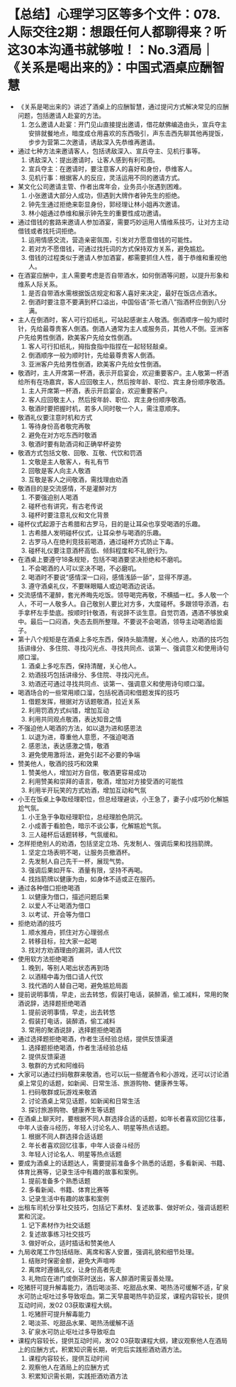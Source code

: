# 【总结】心理学习区等多个文件：078.人际交往2期：想跟任何人都聊得来？听这30本沟通书就够啦！：No.3酒局｜《关系是喝出来的》：中国式酒桌应酬智慧

-   《关系是喝出来的》讲述了酒桌上的应酬智慧，通过提问方式解决常见的应酬问题，包括邀请人赴宴的方法。
    1.  怎么邀请人赴宴：开门见山直接提出邀请，借花献佛编造由头，宣兵夺主安排就餐地点，暗度成仓用喜欢的东西吸引，声东击西先聊其他再提饭，步步为营第二次邀请，诱敌深入先恭维再邀请。
-   通过七种方法来邀请客人，包括诱敌深入、宣兵夺主、见机行事等。
    1.  诱敌深入：提出邀请时，让客人感到有利可图。
    2.  宣兵夺主：在邀请时，要注意客人的喜好和身份，恭维客人。
    3.  见机行事：根据客人的反应，灵活运用不同的邀请方式。
-   某文化公司邀请主管、作者出席年会，业务员小张遇到困难。
    1.  小张邀请大部分人成功，但遇到大牌作者钟先生的拒绝。
    2.  钟先生通过拒绝来彰显身份，郭经理让林小姐再次邀请。
    3.  林小姐通过恭维和展示钟先生的重要性成功邀请。
-   通过借钱的套路来邀请人参加酒宴，需要巧妙运用人情维系技巧，让对方主动借钱或者找托词拒绝。
    1.  运用情感交流，营造亲密氛围，引发对方愿意借钱的可能性。
    2.  若对方不愿借钱，可通过找托词的方式保持双方关系，避免尴尬。
    3.  借钱的过程类似于邀请人参加酒宴，都需要抓住人性，善于恭维和重视他人。
-   在酒宴应酬中，主人需要考虑是否自带酒水，如何倒酒等问题，以提升形象和维系人际关系。
    1.  是否自带酒水需根据饭店规定和客人喜好来决定，最好在饭店点酒水。
    2.  倒酒时要注意不要满到杯口溢出，中国俗语“茶七酒八”指酒杯应倒到八分满。
-   主人在倒酒时，客人可行扣纸礼，可站起感谢主人敬酒。倒酒顺序一般为顺时针，先给最尊贵客人倒酒。倒酒人通常为主人或服务员，其他人不倒。亚洲客户先给男性倒酒，欧美客户先给女性倒酒。
    1.  客人可行扣纸礼，拇指食指中指捏在一起轻轻敲桌。
    2.  倒酒顺序一般为顺时针，先给最尊贵客人倒酒。
    3.  亚洲客户先给男性倒酒，欧美客户先给女性倒酒。
-   敬酒时，主人开席第一杯酒，表示开启宴会，欢迎重要客户。主人敬第一杯酒给所有在场嘉宾，客人应回敬主人，然后按年龄、职位、宾主身份顺序敬酒。
    1.  主人开席第一杯酒，表示开启宴会，欢迎重要客户。
    2.  客人应回敬主人，然后按年龄、职位、宾主身份顺序敬酒。
    3.  敬酒时要把握时机，若多人同时敬一个人，需注意顺序。
-   敬酒礼仪要注意时机和方式
    1.  等待身份高者敬完再敬
    2.  避免在对方吃东西时敬酒
    3.  敬酒时要有助酒词和正确举杯姿势
-   敬酒方式包括文敬、回敬、互敬、代饮和罚酒
    1.  文敬是主人敬客人，有礼有节
    2.  回敬是客人向主人敬酒
    3.  互敬是客人之间敬酒，需找理由劝酒
-   敬酒目的是交流感情，不是灌醉对方
    1.  不要强迫别人喝酒
    2.  碰杯也有讲究，有古老传说
    3.  碰杯时要注意礼仪和文化背景
-   碰杯仪式起源于古希腊和古罗马，目的是让耳朵也享受喝酒的乐趣。
    1.  古希腊人发明碰杯仪式，让耳朵参与喝酒的乐趣。
    2.  古罗马人在绝利竞技前喝酒，通过碰杯方式防止下毒。
    3.  碰杯礼仪要注意酒杯高低、倾斜程度和不礼貌行为。
-   在酒桌上要遵守18条规矩，包括不喝酒要坚决拒绝和不磨叽。
    1.  不会喝酒的人可以坚决不喝，不必磨叽。
    2.  喝酒时不要说“感情深一口闷，感情浅舔一舔”，显得不厚道。
    3.  遵守酒桌礼仪，不要眯眼瞄人或边喝酒边说话。
-   交流感情不灌醉，套光养晦先吃饭。领导喝完再敬，不横插一杠。多人敬一个人，不可一人敬多人。自己敬别人要比对方多，大度碰杯。多跟领导添酒，右手拿杯左手垫底。按顺时针敬酒，有说辞不谈生意。自觉罚酒，遇酒不够放桌中。最后一口闷酒，失态去厕所整理。不要说不会喝酒，领导主动喝酒给面子。
-   第十八个规矩是在酒桌上多吃东西，保持头脑清醒，关心他人，劝酒的技巧包括讲缘分、多住院、寻找闪光点、寻找共同点、谈第一、强调意义和使用诗句顺口溜。
    1.  酒桌上多吃东西，保持清醒，关心他人。
    2.  劝酒技巧包括讲缘分、多住院、寻找闪光点。
    3.  劝酒还可通过寻找共同点、谈第一、强调意义和使用诗句顺口溜。
-   喝酒场合的一些常用顺口溜，包括祝酒词和借题发挥的技巧
    1.  借题发挥，根据对方话题敬酒，拉近关系
    2.  利用罚酒方式纠错，增加互动
    3.  利用共同观点敬酒，表达知音之情
-   不强迫他人喝酒的方法，如以退为进和感恩法
    1.  以退为进，尊重他人意愿，不强迫喝酒
    2.  感恩法，表达感激之情，敬酒
    3.  避免使用激将法，避免引起不必要的争端
-   赞美他人，敬酒的技巧和效果
    1.  赞美他人，增加对方自信，敬酒更容易成功
    2.  利用赞美和崇拜的语言，敬酒，增加对方接受酒的可能性
    3.  利用半开玩笑的方式劝酒，增加互动和气氛
-   小王在饭桌上争取经理职位，但总经理避谈，小王急了，妻子小成巧妙化解尴尬气氛。
    1.  小王急于争取经理职位，总经理脸色阴沉。
    2.  小成善于看脸色，暗示不谈公事，化解尴尬气氛。
    3.  三人碰杯后话题转移，气氛缓和。
-   怎样拒绝别人的劝酒，包括坚定立场、先发制人、强调后果和找挡箭牌。
    1.  坚定立场表明不喝，让服务员撤酒杯。
    2.  先发制人自己先干一杯，展现气势。
    3.  强调后果如开车、酒量有限，坚持不再喝。
    4.  找挡箭牌以健康为由，如身体不适或正在服药。
-   通过各种借口拒绝喝酒
    1.  以健康为借口，描述问题后果
    2.  以爱人不让喝酒为借口
    3.  以考试、开会等为借口
-   拒绝劝酒的技巧
    1.  顺水推舟，抓住对方心理弱点
    2.  转移目标，拉大家一起喝
    3.  找对方劝酒理由的漏洞，请人代饮
-   使用软方法拒绝喝酒
    1.  晚到，等别人喝出状态再到场
    2.  以酒精中毒为借口请人代饮
    3.  找代酒的人替自己喝，避免尴尬局面
-   提前说明事情，早走，出去转悠，假装打电话，装醉酒，偷工减料，常用的聚酒说辞，选择题拒绝喝酒
    1.  提前说明事情，早走，出去转悠
    2.  假装打电话，装醉酒，偷工减料
    3.  常用的聚酒说辞，选择题拒绝喝酒
-   通过选择题拒绝喝酒，作者生活经验总结，提供反馈渠道
    1.  选择题拒绝喝酒，作者生活经验总结
    2.  提供反馈渠道
    3.  敬群的方式和阿维码
-   大家可以通过扫码敬群来敬酒，也可以玩一些醒酒令和小游戏，还可以讨论酒桌上常见的话题，如新闻、日常生活、旅游购物、健康养生等。
    1.  扫码敬群或玩游戏来敬酒
    2.  讨论酒桌上常见话题，如新闻和日常生活
    3.  探讨旅游购物、健康养生等话题
-   在酒桌上聊天时，要根据不同人群选择合适的话题，如年长者喜欢回忆往事，中年人谈奋斗经历，年轻人讨论名人、明星等热点话题。
    1.  根据不同人群选择合适话题
    2.  年长者喜欢回忆往事，中年人谈奋斗经历
    3.  年轻人讨论名人、明星等热点话题
-   要成为酒桌上的话题达人，需要提前准备多个熟悉的话题，多看新闻、书籍、体育比赛等，记录生活中有趣的故事和案例。
    1.  提前准备多个熟悉话题
    2.  多看新闻、书籍、体育比赛等
    3.  记录生活中有趣的故事和案例
-   出租车司机分享社交技巧，包括记下素材、复述故事、做好听众，强调话题积累和沉淀。
    1.  记下素材作为社交话题
    2.  复述故事练习社交技巧
    3.  做好听众，适时插话和赞美他人
-   九局收尾工作包括结账、离席和客人安置，强调礼貌和细节处理。
    1.  结账时保密金额，避免大声喧哗
    2.  离席时遵循礼仪，让身份高者先走
    3.  礼物应在进门或倒茶时送出，客人醉酒时需妥善处理。
-   吃猪肝可提升解毒能力，酒后喝淡茶、吃甜品水果、喝热汤可缓解不适，矿泉水可防止呕吐过多导致呕血。第二天早晨喝热牛奶豆浆，课程内容较长，提供互动时间，发02 03获取课程大纲。
    1.  吃猪肝可提升解毒能力
    2.  喝淡茶、吃甜品水果、喝热汤缓解不适
    3.  矿泉水可防止呕吐过多导致呕血
-   课程内容较长，提供互动时间，发02 03获取课程大纲，建议观察他人在酒局上的应酬方式，积累知识需长期，听完后实践拒酒劝酒方法。
    1.  课程内容较长，提供互动时间
    2.  观察他人在酒局上的应酬方式
    3.  积累知识需长期，实践拒酒劝酒方法